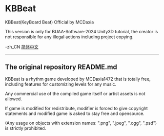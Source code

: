 # KBBeat
KBBeat(KeyBoard Beat) Official by MCDaxia

This version is only for BUAA-Software-2024 Unity3D tutorial, the creator is not
responsible for any illegal actions including project copying.

-zh_CN [简体中文](README_zh.md)

----
## The original repository README.md

KBBeat is a rhythm game developed by MCDaxia1472 that is totally free,
including features for customizing levels for any music.

Any commercial use of the compiled game itself or artist assets is not allowed.

If game is modified for redistribute, modifier is forced to give copyright statements and
modified game is asked to stay free and opensource.

(Any usage on objects with extension names: ".png", ".jpeg", ".ogg", ".psd") is strictly prohibited.
